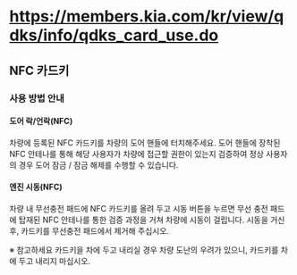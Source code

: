 # https://members.kia.com/kr/view/qdks/info/qdks_card_use.do

## NFC 카드키

### 사용 방법 안내

#### 도어 락/언락(NFC)

차량에 등록된 NFC 카드키를 차량의 도어 핸들에 터치해주세요. 도어 핸들에 장착된 NFC 안테나를 통해 해당 사용자가 차량에 접근할 권한이 있는지 검증하여 정상 사용자의 경우 도어 잠금 / 잠금 해제를 수행할 수 있습니다.

#### 엔진 시동(NFC)

차량 내 무선충전 패드에 NFC 카드키를 올려 두고 시동 버튼을 누르면 무선 충전 패드에 탑재된 NFC 안테나를 통한 검증 과정을 거쳐 차량에 시동이 걸립니다.
시동을 거신 후, 카드키를 무선충전 패드에서 제거해 주십시오.

※ 참고하세요
카드키을 차에 두고 내리실 경우 차량 도난의 우려가 있으니, 카드키를 차에 두고 내리지 마십시오.